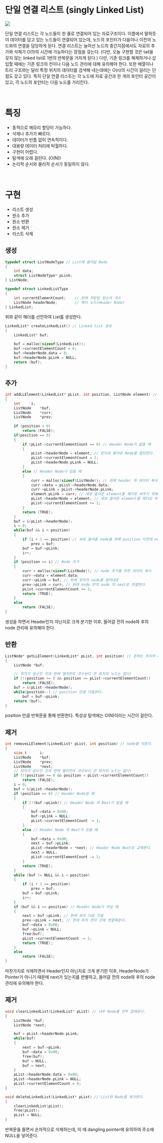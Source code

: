 # <Label id="singlyLinkedList">단일 연결 리스트 (singly Linked List)</Label>

<img src="https://upload.wikimedia.org/wikipedia/commons/thumb/9/9c/Single_linked_list.png/800px-Single_linked_list.png" />

단일 연결 리스트는 각 노드들이 한 줄로 연결되어 있는 자료구조이다. 
이름에서 말하듯이 데이터를 담고 있는 노드들이 연결되어 있는데, 노드의 포인터가 다음이나 이전의 노드와의 연결을 담당하게 된다.
연결 리스트는 늘어선 노드의 중간지점에서도 자료의 추가와 삭제가 O(1)의 시간에 가능하다는 장점을 갖는다.
(다만, 오늘 구현할 것은 tail을 갖지 않는 linked list로 1번의 반복문을 거치게 된다.)
다만, 기존 링크를 해제하거나 삽입할 때에는 기존 링크의 전이나 다음 노드 관리에 대해 유의해야 한다.
또한 배열이나 트리 구조와는 달리 특정 위치의 데이터를 검색해 내는데에는 O(n)의 시간이 걸리는 단점도 갖고 있다.
특히 단일 연결 리스트는 각 노드에 자료 공간과 한 개의 포인터 공간이 있고, 각 노드의 포인터는 다음 노드를 가리킨다.

<br />

# 특징

- 동적으로 메모리 할당이 가능하다.
- 삭제나 추가가 빠르다.
- 데이터가 빈틈 없이 연속적이다.
- 대용량 데이터 처리에 탁월하다.
- 구현이 어렵다.
- 탐색에 오래 걸린다. (O(N))
- 논리적 순서와 물리적 순서가 동일하지 않다.

<br />

# 구현

-   리스트 생성
-   원소 추가
-   원소 반환
-   원소 제거
-   리스트 삭제

## 생성

```C
typedef struct ListNodeType // List에 들어갈 Node
{
	int data;
	struct ListNodeType* pLink;
} ListNode;

typedef struct LinkedListType
{
	int currentElementCount;	// 현재 저장된 원소의 개수
	ListNode headerNode;		// 헤더 노드(Header Node)
} LinkedList;
```

위와 같이 헤더를 선언하여 List를 생성한다.

```C
LinkedList* createLinkedList() // Linked list 생성
{
	LinkedList* buf;

	buf = malloc(sizeof(LinkedList));
	buf->currentElementCount = 0;
	buf->headerNode.data = 0;
	buf->headerNode.pLink = NULL;
	return (buf);
}
```

## 추가

```C
int addLLElement(LinkedList* pList, int position, ListNode element) // Node 추가
{
	int		i;
	ListNode	*buf;
	ListNode	*curr;
	ListNode	*prev;
	
	if (position < 0)
		return (FALSE);
	if(position == 0)
	{
		if (pList->currentElementCount == 0) // Header Node가 없을 때
		{
			pList->headerNode = element; // 인자로 들어온 Node를 할당한다.
			pList->currentElementCount = 1;
			pList->headerNode.pLink = NULL;
		}
		else // Header Node가 있을 때
		{
			curr = malloc(sizeof(ListNode)); // 원래 header 의 데이터 복사
			curr->data = pList->headerNode.data;
			curr->pLink = pList->headerNode.pLink;
			element.pLink = curr; // 새로 들어온 element를 헤더로 바꾸기 위해 복사한 포인터를 next로 지칭
			pList->headerNode = element; // 새로 들어온 element를 헤더로 바꿔준다.
			pList->currentElementCount += 1;
		}
		return (TRUE);
	}
	buf = &(pList->headerNode);
	i = 0;
	while(buf && i < position)
	{
		if (i + 1 == position) // 새로 들어올 node를 위해 position 이전의 node의 주소를 저장한다.
			prev = buf;
		buf = buf->pLink;
		i++;
	}
	if (position == i) // Node 추가
	{
		curr = malloc(sizeof(ListNode)); // node 추가를 위한 데이터 복사
		curr->data = element.data;
		curr->pLink = buf; // 원래 위치의 node를 밀어내로
		prev->pLink = curr; // 원래 node 전의 node 의 next로 연결한다.
		pList->currentElementCount += 1;
		return (TRUE);
	}
	else
		return (FALSE);
}
```

생성을 하면서 Header인지 아닌지로 크게 분기한 이후,
들어갈 전의 node와 후의 node 관리에 유의해야 한다.

## 반환

```C
ListNode* getLLElement(LinkedList* pList, int position) // 원하는 위치의 Node를 얻는다.
{
	ListNode *buf;

	// 위치가 음수인 것과 현재 엘리먼트 갯수보다 큰 위치의 노드는 없다!
    if (!(position >= 0 && position <= pList->currentElementCount))
        return (FALSE);
	buf = &(pList->headerNode);
	while(position--) // position 만큼 이동한다.
		buf = buf->pLink;
    return (buf);
}
```

position 만큼 반복문을 통해 반환한다.
특성상 탐색에는 O(N)이라는 시간이 걸린다.

## 제거

```C
int removeLLElement(LinkedList* pList, int position) // node를 지운다.
{
	size_t		i;
	ListNode	*buf;
	ListNode	*prev;
	ListNode	*next;
	// 위치가 음수인 것과 현재 엘리먼트 갯수보다 큰 위치의 노드는 없다!
	if (!(position >= 0 && position < pList->currentElementCount))
		return (FALSE);
	i = 0;
	buf = &(pList->headerNode);
	if (position == 0) // Header Node일 때
	{
		if (!(buf->pLink)) // Header Node 의 Next가 없을 때
		{
			buf->data = 0x00;
			buf->pLink = NULL;
			pList->currentElementCount -= 1;
		}
		else // Header Node 의 Next가 있을 때
		{
			buf->data = 0x00;
			next = buf->pLink;
			pList->headerNode = *next; // Header Node Next로 교체한다.
			next = NULL;
			pList->currentElementCount -= 1;
		}
		return (TRUE);
	}
	while (buf != NULL && i < position)
	{
		if (i + 1 == position)
			prev = buf;
		buf = buf->pLink;
		i++;
	}
	if (buf && i == position) // Header Node가 아닐 때
	{
		next = buf->pLink; // 현재 위치 다음 것을
		prev->pLink = next; // 현재 위치 전의 것에 연결해준다.
		buf->data = 0x00;
		buf->pLink = NULL;
		free(buf);
		pList->currentElementCount -= 1;
		return (TRUE);
	}
	else
		return (FALSE);
}
```

마찬가지로 삭제하면서 Header인지 아닌지로 크게 분기한 이후,
HeaderNode가 Pointer가 아니기 때문에 next가 있는지를 판별하고,
들어갈 전의 node와 후의 node 관리에 유의해야 한다.

## 제거

```C
void clearLinkedList(LinkedList* pList) // 내부 Node를 전부 없애준다.
{
	ListNode *buf;
	ListNode *next;

	buf = pList->headerNode.pLink;
	while(buf)
	{
		next = buf->pLink;
		buf->data = 0x00;
		free(buf);
        buf = NULL;
		buf = next;
	}
	pList->headerNode.data = 0x00;
	pList->headerNode.pLink = NULL;
	pList->currentElementCount = 0;
}

void deleteLinkedList(LinkedList* pList) // List와 Node를 제거한다.
{
	clearLinkedList(pList);
	free(pList);
    pList = NULL;
}
```

반복문을 돌면서 순차적으로 삭제하는데,
이 때 dangling pointer에 유의하여 주소에 NULL을 넣어준다.